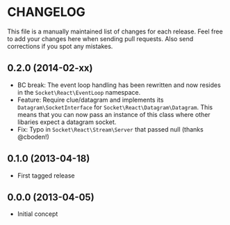 # CHANGELOG

This file is a manually maintained list of changes for each release. Feel free
to add your changes here when sending pull requests. Also send corrections if
you spot any mistakes.

## 0.2.0 (2014-02-xx)

* BC break: The event loop handling has been rewritten and now resides in the
  `Socket\React\EventLoop` namespace.
* Feature: Require clue/datagram and implements its `Datagram\SocketInterface`
  for `Socket\React\Datagram\Datagram`. This means that you can now pass an
  instance of this class where other libaries expect a datagram socket.
* Fix: Typo in `Socket\React\Stream\Server` that passed null (thanks @cboden!)

## 0.1.0 (2013-04-18)

* First tagged release

## 0.0.0 (2013-04-05)

* Initial concept

